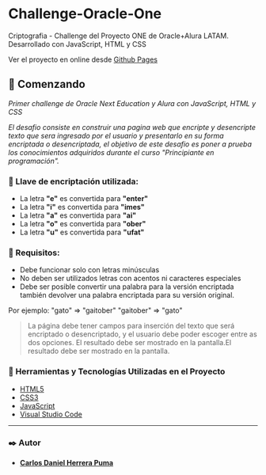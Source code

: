 # Challenge-Oracle-One
Criptografia - Challenge del Proyecto ONE de Oracle+Alura LATAM. Desarrollado con JavaScript, HTML y CSS

Ver el proyecto en online desde [Github Pages](https://github.com/daniel981614/Challenge-Oracle-One/)

## :rocket: Comenzando

_Primer challenge de Oracle Next Education y Alura con JavaScript, HTML y CSS_

_El desafio consiste en construir una pagina web que encripte y desencripte texto que sera ingresado por el usuario y presentarlo en su forma encriptada o desencriptada, el objetivo de este desafio es poner a prueba los conocimientos adquiridos durante el curso "Principiante en programación"._

### :closed_lock_with_key: Llave de encriptación utilizada:

- La letra **"e"** es convertida para **"enter"**
- La letra **"i"** es convertida para **"imes"**
- La letra **"a"** es convertida para **"ai"**
- La letra **"o"** es convertida para **"ober"**
- La letra **"u"** es convertida para **"ufat"**

### :pushpin: Requisitos:
- Debe funcionar solo con letras minúsculas
- No deben ser utilizados letras con acentos ni caracteres especiales
- Debe ser posible convertir una palabra para la versión encriptada también devolver una palabra encriptada para su versión original.

Por ejemplo:
"gato" => "gaitober"
"gaitober" => "gato"

> La página debe tener campos para inserción del texto que será encriptado o desencriptado, y el usuario debe poder escoger entre as dos opciones.
El resultado debe ser mostrado en la pantalla.El resultado debe ser mostrado en la pantalla.

### :wrench: Herramientas y Tecnologías Utilizadas en el Proyecto

- [HTML5](https://developer.mozilla.org/es/docs/Glossary/HTML5)
- [CSS3](https://developer.mozilla.org/es/docs/Web/CSS)
- [JavaScript](https://developer.mozilla.org/es/docs/Learn/JavaScript/First_steps/What_is_JavaScript)
- [Visual Studio Code](https://code.visualstudio.com/)
------------

### :black_nib: Autor

- **[Carlos Daniel Herrera Puma](https://www.linkedin.com/in/carlos-daniel-herrera-puma/)**


